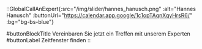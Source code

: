 ::GlobalCallAnExpert{:src="/img/slider/hannes_hanusch.png" :alt="Hannes Hanusch" :buttonUrl="https://calendar.app.google/1c1opTAqnXqyHrsR6/" :bg="bg-bs-blue"}

#buttonBlockTitle
Vereinbaren Sie jetzt ein Treffen mit unserem Experten
#buttonLabel
Zeitfenster finden
::